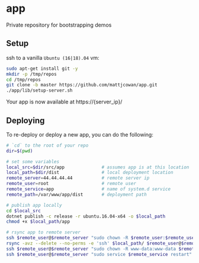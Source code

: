 # app

Private repository for bootstrapping demos

## Setup

ssh to a vanilla `Ubuntu (16|18).04` vm:

```bash
sudo apt-get install git -y
mkdir -p /tmp/repos
cd /tmp/repos
git clone -b master https://github.com/mattjcowan/app.git
./app/lib/setup-server.sh
```

Your app is now available at https://{server_ip}/

## Deploying

To re-deploy or deploy a new app, you can do the following:

```bash
# `cd` to the root of your repo
dir=$(pwd)

# set some variables
local_src=$dir/src/app              # assumes app is at this location
local_path=$dir/dist                # local deployment location
remote_server=44.44.44.44           # remote server ip
remote_user=root                    # remote user
remote_service=app                  # name of system.d service
remote_path=/var/www/app/dist       # deployment path

# publish app locally
cd $local_src
dotnet publish -c release -r ubuntu.16.04-x64 -o $local_path
chmod +x $local_path/app

# rsync app to remote server
ssh $remote_user@$remote_server "sudo chown -R $remote_user:$remote_user $remote_path"
rsync -avz --delete --no-perms -e 'ssh' $local_path/ $remote_user@$remote_server:$remote_path
ssh $remote_user@$remote_server "sudo chown -R www-data:www-data $remote_path/ && sudo chmod -R 755 $remote_path/"
ssh $remote_user@$remote_server "sudo service $remote_service restart"
```